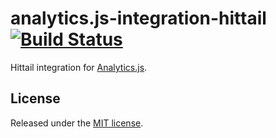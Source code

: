 # analytics.js-integration-hittail [![Build Status][ci-badge]][ci-link]

Hittail integration for [Analytics.js][].

## License

Released under the [MIT license](License.md).


[Analytics.js]: https://segment.com/docs/libraries/analytics.js/
[ci-link]: https://circleci.com/gh/segment-integrations/analytics.js-integration-hittail
[ci-badge]: https://circleci.com/gh/segment-integrations/analytics.js-integration-hittail.svg?style=svg
